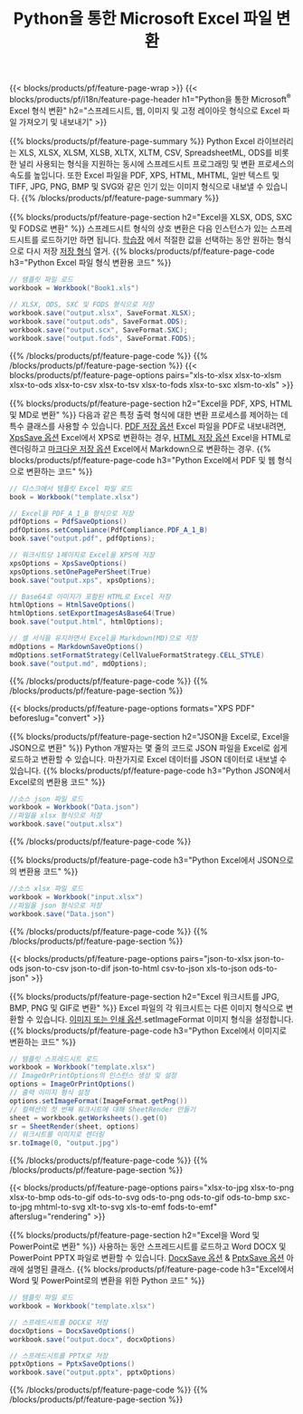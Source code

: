 ﻿---
title: Python을 통한 Microsoft Excel 파일 변환 
url: /ko/python/conversion/
description: 몇 줄의 Python 코드로 Excel XLS, XLSX, ODS, CSV를 PDF, XPS, HTML, JPEG, HTML 및 기타 널리 사용되는 형식으로 변환합니다.
---
{{< blocks/products/pf/feature-page-wrap >}}
{{< blocks/products/pf/i18n/feature-page-header h1="Python을 통한 Microsoft<sup>&reg;</sup> Excel 형식 변환" h2="스프레드시트, 웹, 이미지 및 고정 레이아웃 형식으로 Excel 파일 가져오기 및 내보내기" >}}

{{% blocks/products/pf/feature-page-summary %}}
Python Excel 라이브러리는 XLS, XLSX, XLSM, XLSB, XLTX, XLTM, CSV, SpreadsheetML, ODS를 비롯한 널리 사용되는 형식을 지원하는 동시에 스프레드시트 프로그래밍 및 변환 프로세스의 속도를 높입니다. 또한 Excel 파일을 PDF, XPS, HTML, MHTML, 일반 텍스트 및 TIFF, JPG, PNG, BMP 및 SVG와 같은 인기 있는 이미지 형식으로 내보낼 수 있습니다.
{{% /blocks/products/pf/feature-page-summary %}}

{{% blocks/products/pf/feature-page-section h2="Excel을 XLSX, ODS, SXC 및 FODS로 변환" %}}
스프레드시트 형식의 상호 변환은 다음 인스턴스가 있는 스프레드시트를 로드하기만 하면 됩니다. [학습장](https://apireference.aspose.com/cells/python/asposecells.api/Workbook) 에서 적절한 값을 선택하는 동안 원하는 형식으로 다시 저장 [저장 형식](https://apireference.aspose.com/cells/python/asposecells.api/saveformat) 열거.
{{% blocks/products/pf/feature-page-code h3="Python Excel 파일 형식 변환용 코드" %}}

```cs
// 템플릿 파일 로드
workbook = Workbook("Book1.xls")
  
// XLSX, ODS, SXC 및 FODS 형식으로 저장
workbook.save("output.xlsx", SaveFormat.XLSX);
workbook.save("output.ods", SaveFormat.ODS);
workbook.save("output.scx", SaveFormat.SXC);
workbook.save("output.fods", SaveFormat.FODS);

```
{{% /blocks/products/pf/feature-page-code %}}
{{% /blocks/products/pf/feature-page-section %}}
{{< blocks/products/pf/feature-page-options pairs="xls-to-xlsx xlsx-to-xlsm xlsx-to-ods xlsx-to-csv xlsx-to-tsv xlsx-to-fods xlsx-to-sxc xlsm-to-xls" >}}


{{% blocks/products/pf/feature-page-section h2="Excel을 PDF, XPS, HTML 및 MD로 변환" %}}
다음과 같은 특정 출력 형식에 대한 변환 프로세스를 제어하는 데 특수 클래스를 사용할 수 있습니다. [PDF 저장 옵션](https://apireference.aspose.com/cells/python/asposecells.api/PdfSaveOptions) Excel 파일을 PDF로 내보내려면, [XpsSave 옵션](https://apireference.aspose.com/cells/python/asposecells.api/XpsSaveOptions) Excel에서 XPS로 변환하는 경우, [HTML 저장 옵션](https://apireference.aspose.com/cells/python/asposecells.api/HtmlSaveOptions) Excel을 HTML로 렌더링하고 [마크다운 저장 옵션](https://apireference.aspose.com/cells/python/asposecells.api/MarkdownSaveOptions) Excel에서 Markdown으로 변환하는 경우. 
{{% blocks/products/pf/feature-page-code h3="Python Excel에서 PDF 및 웹 형식으로 변환하는 코드" %}}

```cs
// 디스크에서 템플릿 Excel 파일 로드
book = Workbook("template.xlsx")

// Excel을 PDF_A_1_B 형식으로 저장
pdfOptions = PdfSaveOptions()
pdfOptions.setCompliance(PdfCompliance.PDF_A_1_B)
book.save("output.pdf", pdfOptions);

// 워크시트당 1페이지로 Excel을 XPS에 저장
xpsOptions = XpsSaveOptions()
xpsOptions.setOnePagePerSheet(True)
book.save("output.xps", xpsOptions);

// Base64로 이미지가 포함된 HTML로 Excel 저장
htmlOptions = HtmlSaveOptions()
htmlOptions.setExportImagesAsBase64(True)
book.save("output.html", htmlOptions);

// 셀 서식을 유지하면서 Excel을 Markdown(MD)으로 저장
mdOptions = MarkdownSaveOptions()
mdOptions.setFormatStrategy(CellValueFormatStrategy.CELL_STYLE)
book.save("output.md", mdOptions);

```
{{% /blocks/products/pf/feature-page-code %}}
{{% /blocks/products/pf/feature-page-section %}}

{{< blocks/products/pf/feature-page-options formats="XPS PDF" beforeslug="convert" >}}

{{% blocks/products/pf/feature-page-section h2="JSON을 Excel로, Excel을 JSON으로 변환" %}}
Python 개발자는 몇 줄의 코드로 JSON 파일을 Excel로 쉽게 로드하고 변환할 수 있습니다. 마찬가지로 Excel 데이터를 JSON 데이터로 내보낼 수 있습니다.
{{% blocks/products/pf/feature-page-code h3="Python JSON에서 Excel로의 변환용 코드" %}}
```cs
//소스 json 파일 로드
workbook = Workbook("Data.json")
//파일을 xlsx 형식으로 저장
workbook.save("output.xlsx")

```
{{% /blocks/products/pf/feature-page-code %}}

{{% blocks/products/pf/feature-page-code h3="Python Excel에서 JSON으로의 변환용 코드" %}}
```cs
//소스 xlsx 파일 로드
workbook = Workbook("input.xlsx")
//파일을 json 형식으로 저장
workbook.save("Data.json")

```
{{% /blocks/products/pf/feature-page-code %}}
{{% /blocks/products/pf/feature-page-section %}}

{{< blocks/products/pf/feature-page-options pairs="json-to-xlsx json-to-ods json-to-csv json-to-dif json-to-html csv-to-json xls-to-json ods-to-json" >}}

{{% blocks/products/pf/feature-page-section h2="Excel 워크시트를 JPG, BMP, PNG 및 GIF로 변환" %}}
Excel 파일의 각 워크시트는 다른 이미지 형식으로 변환할 수 있습니다. [이미지 또는 인쇄 옵션](https://apireference.aspose.com/cells/python/asposecells.api/ImageOrPrintOptions).setImageFormat 이미지 형식을 설정합니다. 
{{% blocks/products/pf/feature-page-code h3="Python Excel에서 이미지로 변환하는 코드" %}}
```cs
// 템플릿 스프레드시트 로드
workbook = Workbook("template.xlsx")
// ImageOrPrintOptions의 인스턴스 생성 및 설정
options = ImageOrPrintOptions()
// 출력 이미지 형식 설정
options.setImageFormat(ImageFormat.getPng())
// 컬렉션의 첫 번째 워크시트에 대해 SheetRender 만들기
sheet = workbook.getWorksheets().get(0)
sr = SheetRender(sheet, options)
// 워크시트를 이미지로 렌더링
sr.toImage(0, "output.jpg")

```
{{% /blocks/products/pf/feature-page-code %}}
{{% /blocks/products/pf/feature-page-section %}}

{{< blocks/products/pf/feature-page-options pairs="xlsx-to-jpg xlsx-to-png xlsx-to-bmp ods-to-gif ods-to-svg ods-to-png ods-to-gif ods-to-bmp sxc-to-jpg mhtml-to-svg xlt-to-svg xls-to-emf fods-to-emf" afterslug="rendering" >}}

{{% blocks/products/pf/feature-page-section h2="Excel을 Word 및 PowerPoint로 변환" %}}
사용하는 동안 스프레드시트를 로드하고 Word DOCX 및 PowerPoint PPTX 파일로 변환할 수 있습니다. [DocxSave 옵션](https://apireference.aspose.com/cells/python/asposecells.api/DocxSaveOptions) & [PptxSave 옵션](https://apireference.aspose.com/cells/python/asposecells.api/PptxSaveOptions) 아래에 설명된 클래스.
{{% blocks/products/pf/feature-page-code h3="Excel에서 Word 및 PowerPoint로의 변환을 위한 Python 코드" %}}
```cs
// 템플릿 파일 로드
workbook = Workbook("template.xlsx")

// 스프레드시트를 DOCX로 저장
docxOptions = DocxSaveOptions()
workbook.save("output.docx", docxOptions)

// 스프레드시트를 PPTX로 저장
pptxOptions = PptxSaveOptions()
workbook.save("output.pptx", pptxOptions)

```
{{% /blocks/products/pf/feature-page-code %}}
{{% /blocks/products/pf/feature-page-section %}}